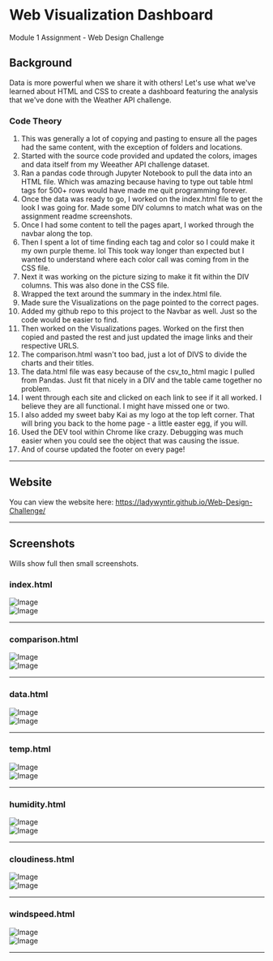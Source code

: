 # Web Visualization Dashboard 
Module 1 Assignment - Web Design Challenge

## Background

Data is more powerful when we share it with others! Let's use what we've learned about HTML and CSS to create a dashboard featuring the analysis that we've done with the Weather API challenge.

### Code Theory
1. This was generally a lot of copying and pasting to ensure all the pages had the same content, with the exception of folders and locations.
2. Started with the source code provided and updated the colors, images and data itself from my Weeather API challenge dataset.
3. Ran a pandas code through Jupyter Notebook to pull the data into an HTML file.  Which was amazing because having to type out table html tags for 500+ rows would have made me quit programming forever.
4. Once the data was ready to go, I worked on the index.html file to get the look I was going for. Made some DIV columns to match what was on the assignment readme screenshots.
5. Once I had some content to tell the pages apart, I worked through the navbar along the top. 
6. Then I spent a lot of time finding each tag and color so I could make it my own purple theme. lol This took way longer than expected but I wanted to understand where each color call was coming from in the CSS file.
7. Next it was working on the picture sizing to make it fit within the DIV columns.  This was also done in the CSS file.
8. Wrapped the text around the summary in the index.html file.
9. Made sure the Visualizations on the page pointed to the correct pages.
10. Added my github repo to this project to the Navbar as well.  Just so the code would be easier to find.
11. Then worked on the Visualizations pages. Worked on the first then copied and pasted the rest and just updated the image links and their respective URLS.
12. The comparison.html wasn't too bad, just a lot of DIVS to divide the charts and their titles.
13. The data.html file was easy because of the csv_to_html magic I pulled from Pandas. Just fit that nicely in a DIV and the table came together no problem.
14. I went through each site and clicked on each link to see if it all worked.  I believe they are all functional.  I might have missed one or two.
15. I also added my sweet baby Kai as my logo at the top left corner.  That will bring you back to the home page - a little easter egg, if you will.
16. Used the DEV tool within Chrome like crazy.  Debugging was much easier when you could see the object that was causing the issue.
17. And of course updated the footer on every page!

<hr>

## Website 

You can view the website here: https://ladywyntir.github.io/Web-Design-Challenge/
<hr>

## Screenshots
Wills show full then small screenshots.

### index.html
![Image](/images/index-full.jpg)<br/>
![Image](/images/index-small.jpg)
<hr>

### comparison.html
![Image](/images/comparison-full.jpg)<br/>
![Image](/images/comparison-small.jpg)
<hr>

### data.html
![Image](/images/data-full.jpg)<br/>
![Image](/images/data-small.jpg)
<hr>

### temp.html
![Image](/images/maxtemp-full.jpg)<br/>
![Image](/images/maxtemp-small.jpg)
<hr>

### humidity.html
![Image](/images/humidity-full.jpg)<br/>
![Image](/images/humidity-small.jpg)
<hr>

### cloudiness.html
![Image](/images/cloudiness-full.jpg)<br/>
![Image](/images/cloudiness-small.jpg)
<hr>

### windspeed.html
![Image](/images/windiness-full.jpg)<br/>
![Image](/images/windiness-small.jpg)
<hr>